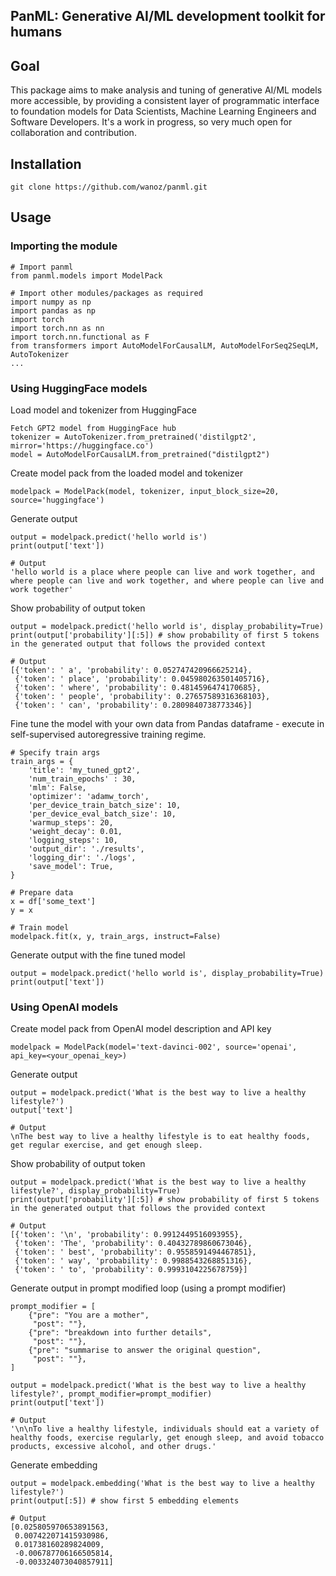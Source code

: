 ## PanML: Generative AI/ML development toolkit for humans

## Goal
This package aims to make analysis and tuning of generative AI/ML models more accessible, by providing a consistent layer of programmatic interface to foundation models for Data Scientists, Machine Learning Engineers and Software Developers. It's a work in progress, so very much open for collaboration and contribution. 

## Installation
```
git clone https://github.com/wanoz/panml.git
```

## Usage
### Importing the module
```
# Import panml
from panml.models import ModelPack

# Import other modules/packages as required
import numpy as np
import pandas as np
import torch
import torch.nn as nn
import torch.nn.functional as F
from transformers import AutoModelForCausalLM, AutoModelForSeq2SeqLM, AutoTokenizer
...
```

### Using HuggingFace models
Load model and tokenizer from HuggingFace
```
Fetch GPT2 model from HuggingFace hub
tokenizer = AutoTokenizer.from_pretrained('distilgpt2', mirror='https://huggingface.co')
model = AutoModelForCausalLM.from_pretrained("distilgpt2")
```

Create model pack from the loaded model and tokenizer
```
modelpack = ModelPack(model, tokenizer, input_block_size=20, source='huggingface')
```

Generate output
```
output = modelpack.predict('hello world is')
print(output['text'])
```
```
# Output
'hello world is a place where people can live and work together, and where people can live and work together, and where people can live and work together'
```

Show probability of output token
```
output = modelpack.predict('hello world is', display_probability=True)
print(output['probability'][:5]) # show probability of first 5 tokens in the generated output that follows the provided context
```
```
# Output
[{'token': ' a', 'probability': 0.052747420966625214},
 {'token': ' place', 'probability': 0.045980263501405716},
 {'token': ' where', 'probability': 0.4814596474170685},
 {'token': ' people', 'probability': 0.27657589316368103},
 {'token': ' can', 'probability': 0.2809840738773346}]
```
 
Fine tune the model with your own data from Pandas dataframe - execute in self-supervised autoregressive training regime.
```
# Specify train args
train_args = {
    'title': 'my_tuned_gpt2',
    'num_train_epochs' : 30,
    'mlm': False,
    'optimizer': 'adamw_torch',
    'per_device_train_batch_size': 10,
    'per_device_eval_batch_size': 10,
    'warmup_steps': 20,
    'weight_decay': 0.01,
    'logging_steps': 10,
    'output_dir': './results',
    'logging_dir': './logs',
    'save_model': True,
}

# Prepare data
x = df['some_text']
y = x

# Train model
modelpack.fit(x, y, train_args, instruct=False)
```

Generate output with the fine tuned model
```
output = modelpack.predict('hello world is', display_probability=True)
print(output['text'])
```

### Using OpenAI models
Create model pack from OpenAI model description and API key
```
modelpack = ModelPack(model='text-davinci-002', source='openai', api_key=<your_openai_key>)
```

Generate output
```
output = modelpack.predict('What is the best way to live a healthy lifestyle?')
output['text']
```
```
# Output
\nThe best way to live a healthy lifestyle is to eat healthy foods, get regular exercise, and get enough sleep.
```

Show probability of output token
```
output = modelpack.predict('What is the best way to live a healthy lifestyle?', display_probability=True)
print(output['probability'][:5]) # show probability of first 5 tokens in the generated output that follows the provided context
```
```
# Output
[{'token': '\n', 'probability': 0.9912449516093955},
 {'token': 'The', 'probability': 0.40432789860673046},
 {'token': ' best', 'probability': 0.9558591494467851},
 {'token': ' way', 'probability': 0.9988543268851316},
 {'token': ' to', 'probability': 0.9993104225678759}]
```

Generate output in prompt modified loop (using a prompt modifier)
```
prompt_modifier = [
    {"pre": "You are a mother", 
     "post": ""},
    {"pre": "breakdown into further details", 
     "post": ""},
    {"pre": "summarise to answer the original question", 
     "post": ""},
]

output = modelpack.predict('What is the best way to live a healthy lifestyle?', prompt_modifier=prompt_modifier)
print(output['text'])
```
```
# Output
'\n\nTo live a healthy lifestyle, individuals should eat a variety of healthy foods, exercise regularly, get enough sleep, and avoid tobacco products, excessive alcohol, and other drugs.'
```

Generate embedding
```
output = modelpack.embedding('What is the best way to live a healthy lifestyle?')
print(output[:5]) # show first 5 embedding elements
```
```
# Output
[0.025805970653891563,
 0.007422071415930986,
 0.01738160289824009,
 -0.006787706166505814,
 -0.003324073040857911]
```
